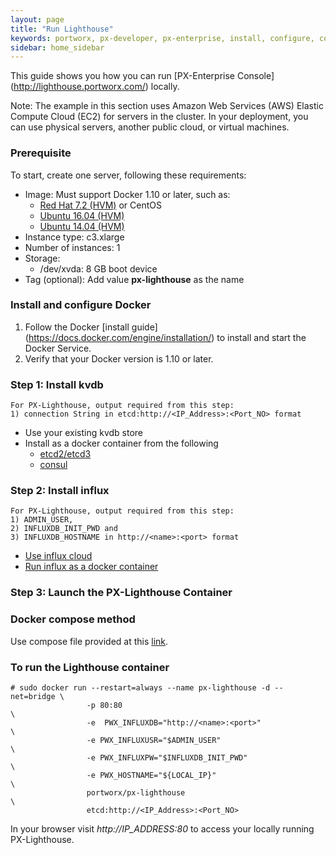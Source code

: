 ```yaml
---
layout: page
title: "Run Lighthouse"
keywords: portworx, px-developer, px-enterprise, install, configure, container, storage, lighthouse
sidebar: home_sidebar
---
```


This guide shows you how you can run [PX-Enterprise Console] (http://lighthouse.portworx.com/) locally.

Note: The example in this section uses Amazon Web Services (AWS) Elastic Compute Cloud (EC2) for servers in the cluster. In your deployment, you can use physical servers, another public cloud, or virtual machines.

### Prerequisite

To start, create one server, following these requirements:

* Image: Must support Docker 1.10 or later, such as:
  * [Red Hat 7.2 (HVM)](https://aws.amazon.com/marketplace/pp/B019NS7T5I) or CentOS
  * [Ubuntu 16.04 (HVM)](https://aws.amazon.com/marketplace/pp/B01JBL2M0O)
  * [Ubuntu 14.04 (HVM)](https://aws.amazon.com/marketplace/pp/B00JV9TBA6)
* Instance type: c3.xlarge
* Number of instances: 1
* Storage:
  * /dev/xvda: 8 GB boot device
* Tag (optional): Add value **px-lighthouse** as the name

### Install and configure Docker

1. Follow the Docker [install guide] (https://docs.docker.com/engine/installation/) to install and start the Docker Service.
2. Verify that your Docker version is 1.10 or later.

### Step 1: Install kvdb


```
For PX-Lighthouse, output required from this step: 
1) connection String in etcd:http://<IP_Address>:<Port_NO> format
```

* Use your existing kvdb store
* Install as a docker container from the following 
  * [etcd2/etcd3](https://github.com/coreos/etcd/blob/2724c3946eb2f3def5ed38a127be982b62c81779/Documentation/op-guide/container.md)
  * [consul](https://hub.docker.com/_/consul/)

### Step 2: Install influx

```
For PX-Lighthouse, output required from this step: 
1) ADMIN_USER, 
2) INFLUXDB_INIT_PWD and 
3) INFLUXDB_HOSTNAME in http://<name>:<port> format
```

* [Use influx cloud](https://cloud.influxdata.com/)
* [Run influx as a docker container](https://github.com/tutumcloud/influxdb)

### Step 3: Launch the PX-Lighthouse Container

### Docker compose method


Use compose file provided at this [link](https://github.com/portworx/lighthouse/tree/master/on-prem).


### To run the Lighthouse container


```
# sudo docker run --restart=always --name px-lighthouse -d --net=bridge \
                 -p 80:80                                               \
                 -e  PWX_INFLUXDB="http://<name>:<port>"                \
                 -e PWX_INFLUXUSR="$ADMIN_USER"                         \
                 -e PWX_INFLUXPW="$INFLUXDB_INIT_PWD"                   \
                 -e PWX_HOSTNAME="${LOCAL_IP}"                          \
                 portworx/px-lighthouse                                 \
                 etcd:http://<IP_Address>:<Port_NO>
```


In your browser visit *http://IP_ADDRESS:80* to access your locally running PX-Lighthouse.
